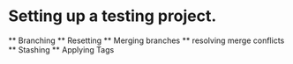 # **Setting up a testing project.**
** Branching
** Resetting
** Merging branches
** resolving merge conflicts
** Stashing
** Applying Tags

